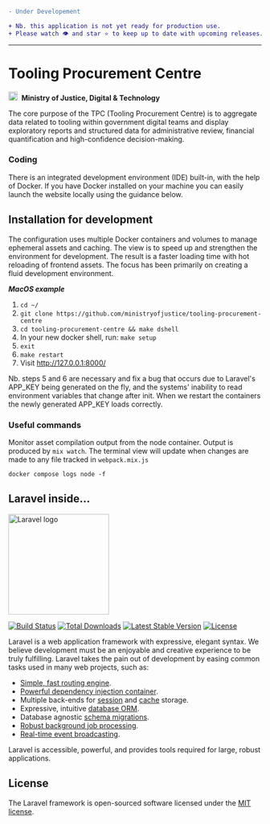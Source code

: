 ```diff
- Under Developement

+ Nb. this application is not yet ready for production use. 
+ Please watch 👁 and star ⭐️ to keep up to date with upcoming releases. 

```

---

# Tooling Procurement Centre
<img alt="MoJ logo" src="https://www.gov.uk/assets/collections/govuk_publishing_components/crests/org_crest_18px-7026afebba9918a0830ebf68cf496cbb0b81f3514b884dc2c32904780baa3368.png" width="18">&nbsp;&nbsp;**Ministry of Justice, Digital & Technology**

The core purpose of the TPC (Tooling Procurement Centre) is to aggregate data related to tooling within government digital teams and display exploratory reports and structured data for administrative review, financial quantification and high-confidence decision-making.

### Coding
There is an integrated development environment (IDE) built-in, with the help of Docker. If you have Docker installed on your machine you can easily launch the website locally using the guidance below.

## Installation for development

The configuration uses multiple Docker containers and volumes to manage ephemeral assets and caching. The view is to speed up and strengthen the environment for development. The result is a faster loading time with hot reloading of frontend assets. The focus has been primarily on creating a fluid development environment.

***MacOS example***
1. `cd ~/`
2. `git clone https://github.com/ministryofjustice/tooling-procurement-centre`
3. `cd tooling-procurement-centre && make dshell`
4. In your new docker shell, run: `make setup`
5. `exit`
6. `make restart`
7. Visit http://127.0.0.1:8000/

Nb. steps 5 and 6 are necessary and fix a bug that occurs due to Laravel's APP_KEY being generated on the fly, and the systems' inability to read environment variables that change after init. When we restart the containers the newly generated APP_KEY loads correctly.  

### Useful commands

Monitor asset compilation output from the node container. Output is produced by `mix watch`. The terminal view will update when changes are made to any file tracked in `webpack.mix.js` 
```
docker compose logs node -f
```

## Laravel inside...
<img alt="Laravel logo" src="https://raw.githubusercontent.com/laravel/art/master/logo-lockup/5%20SVG/2%20CMYK/1%20Full%20Color/laravel-logolockup-cmyk-red.svg" width="200">

<a href="https://travis-ci.org/laravel/framework"><img src="https://travis-ci.org/laravel/framework.svg" alt="Build Status"></a>
<a href="https://packagist.org/packages/laravel/framework"><img src="https://img.shields.io/packagist/dt/laravel/framework" alt="Total Downloads"></a>
<a href="https://packagist.org/packages/laravel/framework"><img src="https://img.shields.io/packagist/v/laravel/framework" alt="Latest Stable Version"></a>
<a href="https://packagist.org/packages/laravel/framework"><img src="https://img.shields.io/packagist/l/laravel/framework" alt="License"></a>

Laravel is a web application framework with expressive, elegant syntax. We believe development must be an enjoyable and creative experience to be truly fulfilling. Laravel takes the pain out of development by easing common tasks used in many web projects, such as:

- [Simple, fast routing engine](https://laravel.com/docs/routing).
- [Powerful dependency injection container](https://laravel.com/docs/container).
- Multiple back-ends for [session](https://laravel.com/docs/session) and [cache](https://laravel.com/docs/cache) storage.
- Expressive, intuitive [database ORM](https://laravel.com/docs/eloquent).
- Database agnostic [schema migrations](https://laravel.com/docs/migrations).
- [Robust background job processing](https://laravel.com/docs/queues).
- [Real-time event broadcasting](https://laravel.com/docs/broadcasting).

Laravel is accessible, powerful, and provides tools required for large, robust applications.

## License

The Laravel framework is open-sourced software licensed under the [MIT license](https://opensource.org/licenses/MIT).
